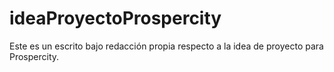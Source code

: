# ideaProyectoProspercity

Este es un escrito bajo redacción propia respecto a la idea de proyecto para Prospercity.
